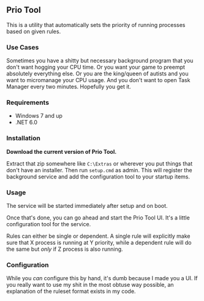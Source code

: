 ## Prio Tool
This is a utility that automatically sets the priority of running processes
based on given rules.

### Use Cases
Sometimes you have a shitty but necessary background program that you don't
want hogging your CPU time. Or you want your game to preempt absolutely
everything else. Or you are the king/queen of autists and you want to
micromanage your CPU usage. And you don't want to open Task Manager every two
minutes. Hopefully you get it.

### Requirements
- Windows 7 and up
- .NET 6.0

### Installation
**Download the current version of Prio Tool.**

Extract that zip somewhere like `C:\Extras` or wherever you put things that
don't have an installer. Then run `setup.cmd` as admin. This will register the
background service and add the configuration tool to your startup items.

### Usage
The service will be started immediately after setup and on boot.

Once that's done, you can go ahead and start the Prio Tool UI. It's a little
configuration tool for the service.

Rules can either be single or dependent. A single rule will explicitly make
sure that X process is running at Y priority, while a dependent rule will do
the same but *only* if Z process is also running.

### Configuration
While you *can* configure this by hand, it's dumb because I made you a UI. If
you really want to use my shit in the most obtuse way possible, an explanation
of the ruleset format exists in my code.
